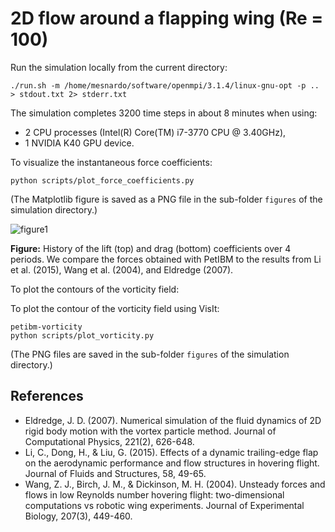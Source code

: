 # 2D flow around a flapping wing (Re = 100)

Run the simulation locally from the current directory:

```shell
./run.sh -m /home/mesnardo/software/openmpi/3.1.4/linux-gnu-opt -p .. > stdout.txt 2> stderr.txt
```

The simulation completes 3200 time steps in about 8 minutes when using:

* 2 CPU processes (Intel(R) Core(TM) i7-3770 CPU @ 3.40GHz),
* 1 NVIDIA K40 GPU device.

To visualize the instantaneous force coefficients:

```shell
python scripts/plot_force_coefficients.py
```

(The Matplotlib figure is saved as a PNG file in the sub-folder `figures` of the simulation directory.)

![figure1](./figures/force_coefficients.png)

**Figure:** History of the lift (top) and drag (bottom) coefficients over 4 periods. We compare the forces obtained with PetIBM to the results from Li et al. (2015), Wang et al. (2004), and Eldredge (2007).

To plot the contours of the vorticity field:

To plot the contour of the vorticity field using VisIt:

```shell
petibm-vorticity
python scripts/plot_vorticity.py
```

(The PNG files are saved in the sub-folder `figures` of the simulation directory.)

## References

* Eldredge, J. D. (2007). Numerical simulation of the fluid dynamics of 2D rigid body motion with the vortex particle method. Journal of Computational Physics, 221(2), 626-648.
* Li, C., Dong, H., & Liu, G. (2015). Effects of a dynamic trailing-edge flap on the aerodynamic performance and flow structures in hovering flight. Journal of Fluids and Structures, 58, 49-65.
* Wang, Z. J., Birch, J. M., & Dickinson, M. H. (2004). Unsteady forces and flows in low Reynolds number hovering flight: two-dimensional computations vs robotic wing experiments. Journal of Experimental Biology, 207(3), 449-460.
